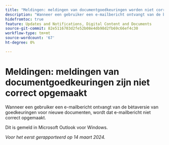 ```yaml
---
title: "Meldingen: meldingen van documentgoedkeuringen worden niet correct opgemaakt"
description: "Wanneer een gebruiker een e-mailbericht ontvangt van de bètaversie van goedkeuringen voor nieuwe documenten, wordt dat e-mailbericht niet correct opgemaakt. "
hidefromtoc: true
feature: Updates and Notifications, Digital Content and Documents
source-git-commit: 82e5116703d2fe52b08e4db98d2fb69c66ef4c30
workflow-type: tm+mt
source-wordcount: '67'
ht-degree: 0%

---
```



# Meldingen: meldingen van documentgoedkeuringen zijn niet correct opgemaakt

Wanneer een gebruiker een e-mailbericht ontvangt van de bètaversie van goedkeuringen voor nieuwe documenten, wordt dat e-mailbericht niet correct opgemaakt.

Dit is gemeld in Microsoft Outlook voor Windows.

_Voor het eerst gerapporteerd op 14 maart 2024._

